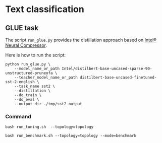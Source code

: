 # Text classification

## GLUE task

The script `run_glue.py` provides the distillation approach based on [Intel® Neural Compressor](https://github.com/intel/neural-compressor).

Here is how to run the script:
 
```
python run_glue.py \
    --model_name_or_path Intel/distilbert-base-uncased-sparse-90-unstructured-pruneofa \
    --teacher_model_name_or_path distilbert-base-uncased-finetuned-sst-2-english \
    --task_name sst2 \
    --distillation \
    --do_train \
    --do_eval \
    --output_dir ./tmp/sst2_output
```

### Command

```
bash run_tuning.sh  --topology=topology
```

```
bash run_benchmark.sh --topology=topology --mode=benchmark
```
